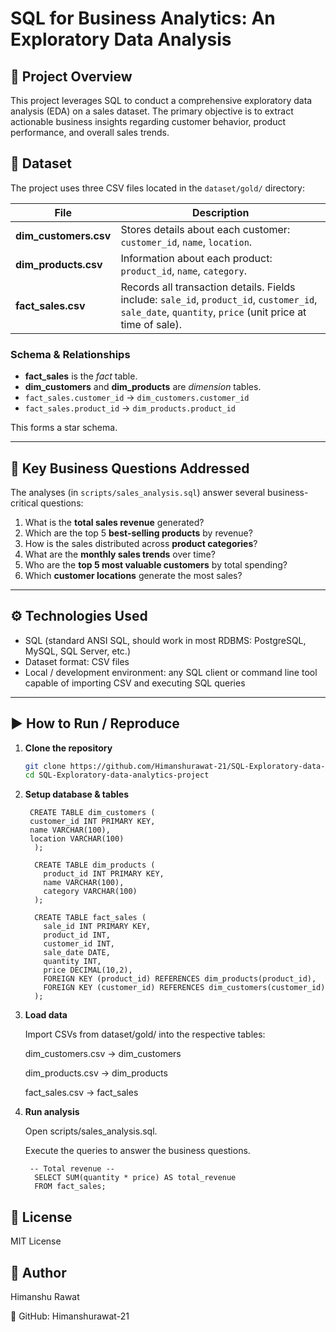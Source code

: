 # SQL for Business Analytics: An Exploratory Data Analysis

## 📌 Project Overview

This project leverages SQL to conduct a comprehensive exploratory data analysis (EDA) on a sales dataset. The primary objective is to extract actionable business insights regarding customer behavior, product performance, and overall sales trends.

## 📂 Dataset

The project uses three CSV files located in the `dataset/gold/` directory:

| File | Description |
|---|---|
| **dim_customers.csv** | Stores details about each customer: `customer_id`, `name`, `location`. |
| **dim_products.csv** | Information about each product: `product_id`, `name`, `category`. |
| **fact_sales.csv** | Records all transaction details. Fields include: `sale_id`, `product_id`, `customer_id`, `sale_date`, `quantity`, `price` (unit price at time of sale). |

### Schema & Relationships

- **fact_sales** is the *fact* table.  
- **dim_customers** and **dim_products** are *dimension* tables.  
- `fact_sales.customer_id` → `dim_customers.customer_id`  
- `fact_sales.product_id` → `dim_products.product_id`  

This forms a star schema.

---

## 🔎 Key Business Questions Addressed

The analyses (in `scripts/sales_analysis.sql`) answer several business-critical questions:

1. What is the **total sales revenue** generated?  
2. Which are the top 5 **best-selling products** by revenue?  
3. How is the sales distributed across **product categories**?  
4. What are the **monthly sales trends** over time?  
5. Who are the **top 5 most valuable customers** by total spending?  
6. Which **customer locations** generate the most sales?

---

## ⚙ Technologies Used

- SQL (standard ANSI SQL, should work in most RDBMS: PostgreSQL, MySQL, SQL Server, etc.)  
- Dataset format: CSV files  
- Local / development environment: any SQL client or command line tool capable of importing CSV and executing SQL queries

---

## ▶️ How to Run / Reproduce

1. **Clone the repository**  
   ```bash
   git clone https://github.com/Himanshurawat-21/SQL-Exploratory-data-analytics-project.git
   cd SQL-Exploratory-data-analytics-project
   
2. **Setup database & tables**
   
        CREATE TABLE dim_customers (
        customer_id INT PRIMARY KEY,
        name VARCHAR(100),
        location VARCHAR(100)
         );
         
         CREATE TABLE dim_products (
           product_id INT PRIMARY KEY,
           name VARCHAR(100),
           category VARCHAR(100)
         );
         
         CREATE TABLE fact_sales (
           sale_id INT PRIMARY KEY,
           product_id INT,
           customer_id INT,
           sale_date DATE,
           quantity INT,
           price DECIMAL(10,2),
           FOREIGN KEY (product_id) REFERENCES dim_products(product_id),
           FOREIGN KEY (customer_id) REFERENCES dim_customers(customer_id)
         );

4. **Load data**

     Import CSVs from dataset/gold/ into the respective tables:
     
     dim_customers.csv → dim_customers
     
     dim_products.csv → dim_products
     
     fact_sales.csv → fact_sales

5. **Run analysis**

     Open scripts/sales_analysis.sql.
     
     Execute the queries to answer the business questions.
  
        -- Total revenue --
         SELECT SUM(quantity * price) AS total_revenue
         FROM fact_sales;

## 📜 License

   MIT License

## 👤 Author

   Himanshu Rawat
   
   🔗 GitHub: Himanshurawat-21
